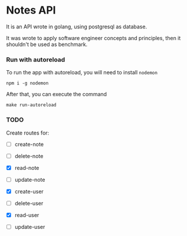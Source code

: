 # Notes API

It is an API wrote in golang, using postgresql as database.

It was wrote to apply software engineer concepts and principles,
then it shouldn't be used as benchmark.

### Run with autoreload

To run the app with autoreload, you will need to install `nodemon`

```shell
npm i -g nodemon
```

After that, you can execute the command

```shell
make run-autoreload
```

### TODO

Create routes for:

- [ ] create-note
- [ ] delete-note
- [x] read-note
- [ ] update-note

- [x] create-user
- [ ] delete-user
- [x] read-user
- [ ] update-user

